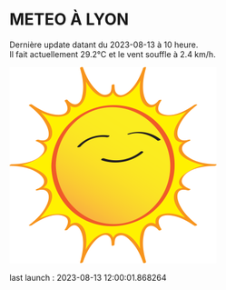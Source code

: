 # METEO À LYON

Dernière update datant du 2023-08-13 à 10 heure.  
Il fait actuellement 29.2°C et le vent souffle à 2.4 km/h.      

![](./.github/sun.png)

last launch : 2023-08-13 12:00:01.868264
